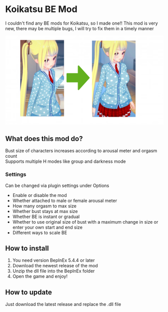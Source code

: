 # Koikatsu BE Mod
I couldn't find any BE mods for Koikatsu, so I made one!!
This mod is very new, there may be multiple bugs, I will try to fix them in a timely manner

![alt text](https://github.com/SynchronisedNerdism/KK_BE/blob/main/beshowcase.png?raw=true)

## What does this mod do?
Bust size of characters increases according to arousal meter and orgasm count</br>
Supports multiple H modes like group and darkness mode

### Settings
Can be changed via plugin settings under Options
- Enable or disable the mod
- Whether attached to male or female arousal meter
- How many orgasm to max size
- Whether bust stays at max size
- Whether BE is instant or gradual
- Whether to use original size of bust with a maximum change in size or enter your own start and end size
- Different ways to scale BE


## How to install
1. You need version BepInEx 5.4.4 or later
2. Download the newest release of the mod
3. Unzip the dll file into the BepInEx folder
4. Open the game and enjoy!

## How to update
Just download the latest release and replace the .dll file

